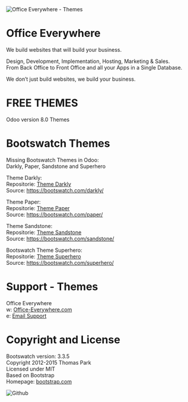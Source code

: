 <IMG SRC="https://www.office-everywhere.com/website/image/ir.attachment/351_ffc5997/datas" ALT="Office Everywhere - Themes">

# Office Everywhere

We build websites that will build your business.<br>

Design, Development, Implementation, Hosting, Marketing & Sales.<br>
From Back Office to Front Office and all your Apps in a Single Database.<br>

We don’t just build websites, we build your business.<br>

# FREE THEMES

Odoo version 8.0 Themes

# Bootswatch Themes

Missing Bootswatch Themes in Odoo:<br>
Darkly, Paper, Sandstone and Superhero<br>

Theme Darkly:<br>
Repositorie: <a href="https://github.com/OfficeEverywhere/themes/tree/8.0/bootswatch/theme_darkly">Theme Darkly</a><br>
Source: https://bootswatch.com/darkly/

Theme Paper:<br>
Repositorie: <a href="https://github.com/OfficeEverywhere/themes/tree/8.0/bootswatch/theme_paper">Theme Paper</a><br>
Source: https://bootswatch.com/paper/

Theme Sandstone:<br>
Repositorie: <a href="https://github.com/OfficeEverywhere/themes/tree/8.0/bootswatch/theme_sandstone">Theme Sandstone</a><br>
Source: https://bootswatch.com/sandstone/

Bootswatch Theme Superhero:<br>
Repositorie: <a href="https://github.com/OfficeEverywhere/themes/tree/8.0/bootswatch/theme_darkly">Theme Superhero</a><br>
Source: https://bootswatch.com/superhero/

# Support - Themes

Office Everywhere<br>
w: <a href=https://www.office-everywhere.com>Office-Everywhere.com</a><br>
e: <a href=mailto:support@office-everywhere.com>Email Support</a><br>

# Copyright and License

Bootswatch version: 3.3.5 <br>
Copyright 2012-2015 Thomas Park <br>
Licensed under MIT <br>
Based on Bootstrap <br>
Homepage: <a href=http://bootstrap.com>bootstrap.com</a><br>


<IMG SRC="https://www.office-everywhere.com/website/image/ir.attachment/1084_f488c02/datas" ALT="Github">
